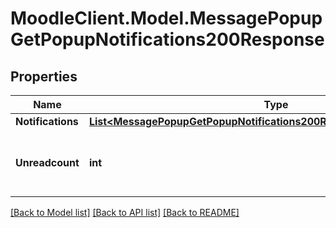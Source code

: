 # MoodleClient.Model.MessagePopupGetPopupNotifications200Response

## Properties

Name | Type | Description | Notes
------------ | ------------- | ------------- | -------------
**Notifications** | [**List&lt;MessagePopupGetPopupNotifications200ResponseNotificationsInner&gt;**](MessagePopupGetPopupNotifications200ResponseNotificationsInner.md) |  | 
**Unreadcount** | **int** | the number of unread message for the given user | [default to null]

[[Back to Model list]](../README.md#documentation-for-models) [[Back to API list]](../README.md#documentation-for-api-endpoints) [[Back to README]](../README.md)

